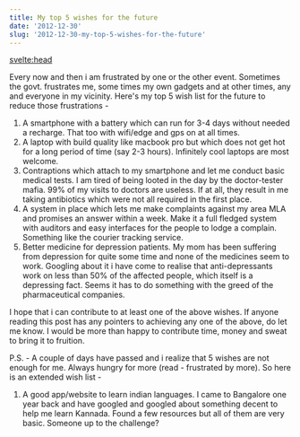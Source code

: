 ```yaml
---
title: My top 5 wishes for the future
date: '2012-12-30'
slug: '2012-12-30-my-top-5-wishes-for-the-future'
---
```


<svelte:head>
<title>Customizing Bootstrap from twitter</title>
</svelte:head>

Every now and then i am frustrated by one or the other event. Sometimes the govt. frustrates me, some times my own gadgets and at other times, any and everyone in my vicinity. Here's my top 5 wish list for the future to reduce those frustrations -

1.  A smartphone with a battery which can run for 3-4 days without needed a recharge. That too with wifi/edge and gps on at all times.
2.  A laptop with build quality like macbook pro but which does not get hot for a long period of time (say 2-3 hours). Infinitely cool laptops are most welcome.
3.  Contraptions which attach to my smartphone and let me conduct basic medical tests. I am tired of being looted in the day by the doctor-tester mafia. 99% of my visits to doctors are useless. If at all, they result in me taking antibiotics which were not all required in the first place.
4.  A system in place which lets me make complaints against my area MLA and promises an answer within a week. Make it a full fledged system with auditors and easy interfaces for the people to lodge a complain. Something like the courier tracking service.
5.  Better medicine for depression patients. My mom has been suffering from depression for quite some time and none of the medicines seem to work. Googling about it i have come to realise that anti-depressants work on less than 50% of the affected people, which itself is a depressing fact. Seems it has to do something with the greed of the pharmaceutical companies.

I hope that i can contribute to at least one of the above wishes. If anyone reading this post has any pointers to achieving any one of the above, do let me know. I would be more than happy to contribute time, money and sweat to bring it to fruition.

P.S. - A couple of days have passed and i realize that 5 wishes are not enough for me. Always hungry for more (read - frustrated by more). So here is an extended wish list -

1.  A good app/website to learn indian languages. I came to Bangalore one year back and have googled and googled about something decent to help me learn Kannada. Found a few resources but all of them are very basic. Someone up to the challenge?
